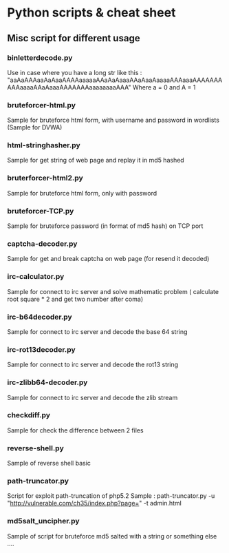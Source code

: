 # Python scripts & cheat sheet

## Misc script for different usage


### binletterdecode.py

Use in case where you have a long str like this : "aaAaAAAaaAaAaaAAAAaaaaaAAaAaAaaaAAaAaaAaaaaAAAaaaAAAAAAAAAAaaaaAAaAaaaAAAAAAAaaaaaaaaAAA"
Where a = 0 and A = 1


### bruteforcer-html.py

Sample for bruteforce html form, with username and password in wordlists (Sample for DVWA)


### html-stringhasher.py

Sample for get string of web page and replay it in md5 hashed


### bruterforcer-html2.py

Sample for bruteforce html form, only with password


### bruteforcer-TCP.py

Sample for bruteforce password (in format of md5 hash) on TCP port


### captcha-decoder.py

Sample for get and break captcha on web page (for resend it decoded)


### irc-calculator.py

Sample for connect to irc server and solve mathematic problem ( calculate root square * 2 and get two number after coma)


### irc-b64decoder.py

Sample for connect to irc server and decode the base 64 string


### irc-rot13decoder.py

Sample for connect to irc server and decode the rot13 string


### irc-zlibb64-decoder.py

Sample for connect to irc server and decode the zlib stream


### checkdiff.py

Sample for check the difference between 2 files

### reverse-shell.py

Sample of reverse shell basic

### path-truncator.py

Script for exploit path-truncation of php5.2
Sample : path-truncator.py -u "http://vulnerable.com/ch35/index.php?page=" -t admin.html


### md5salt_uncipher.py

Sample of script for bruteforce md5 salted with a string or something else ....
